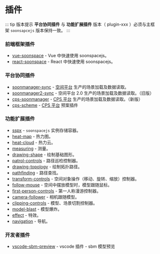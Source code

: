 # 插件

::: tip 版本提示
**平台协同插件** 与 **功能扩展插件** 版本（ plugin-xxx ）必须与主框架 `soonsapcejs` 版本保持一致。
:::

### 前端框架插件

- [vue-soonspace](./vue-soonspace) - Vue 中快速使用 soonspacejs。
- [react-soonspace](./react-soonspace) - React 中快速使用 soonspacejs。

### 平台协同插件

- [soonmanager-sync](./soonmanager-sync) - [空间平台](http://www.xwbuilders.com:9050/#/projectManage/bim) 生产的场景加载及数据读取。
- [soonmanager2-sync](./soonmanager2-sync) - 空间平台 2.0 生产的场景加载及数据读取。（旧版）
- [cps-soonmanager](./cps-soonmanager) - [CPS 平台](https://sooncps.xwbuilders.com/workspace/manager) 生产的场景加载及数据读取。（新版）
- [cps-scheme](./cps-scheme) - [CPS 平台](https://sooncps.xwbuilders.com/workspace/manager) 预案插件

### 功能扩展插件

- [sspx](./sspx) - `soonspacejs` 实例存储容器。
- [heat-map](./heat-map) - 热力图。
- [heat-cloud](./heat-cloud) - 热力云。
- [measuring](./measuring) - 测量。
- [drawing-shape](./drawing-shape) - 绘制基础图形。
- [patrol-controls](./patrol-controls) - 路径巡检控制器。
- [drawing-topology](./drawing-topology) - 绘制拓扑路径。
- [pathfinding](./pathfinding) - 路径查找。
- [transform-controls](./transform-controls) - 空间对象操作（移动、旋转、缩放）控制器。
- [follow-mouse](./follow-mouse) - 空间中摆放模型时，模型跟随鼠标。
- [first-person-controls](./first-person-controls) - 第一人称漫游控制器。
- [camera-follower](./camera-follower) - 相机跟随模型。
- [clipping-controls](./clipping-controls) - 模型、场景切割控制器。
- [model-blast](./model-blast) - 模型爆炸。
- [effect](./effect) - 特效。
- [navigation](./navigation) - 导航。

### 开发者插件

- [vscode-sbm-preview](./vscode-sbm-preview) - vscode 插件 - sbm 模型预览
